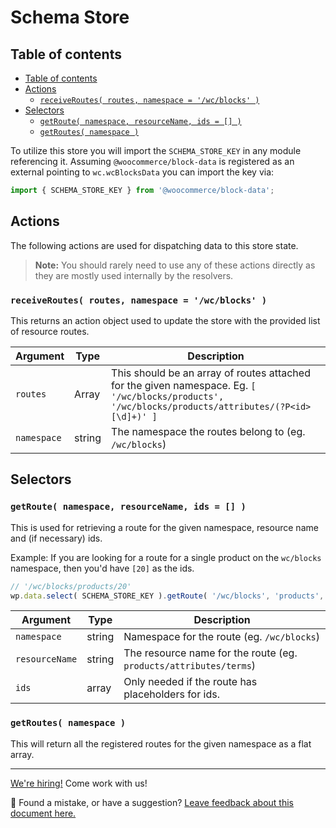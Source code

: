 # Schema Store

## Table of contents <!-- omit in toc -->

-   [Table of contents](#table-of-contents)
-   [Actions](#actions)
    -   [`receiveRoutes( routes, namespace = '/wc/blocks' )`](#receiveroutes-routes-namespace--wcblocks-)
-   [Selectors](#selectors)
    -   [`getRoute( namespace, resourceName, ids = [] )`](#getroute-namespace-resourcename-ids---)
    -   [`getRoutes( namespace )`](#getroutes-namespace-)

To utilize this store you will import the `SCHEMA_STORE_KEY` in any module referencing it. Assuming `@woocommerce/block-data` is registered as an external pointing to `wc.wcBlocksData` you can import the key via:

```javascript
import { SCHEMA_STORE_KEY } from '@woocommerce/block-data';
```

## Actions

The following actions are used for dispatching data to this store state.

> **Note:** You should rarely need to use any of these actions directly as they are mostly used internally by the resolvers.

### `receiveRoutes( routes, namespace = '/wc/blocks' )`

This returns an action object used to update the store with the provided list of resource routes.

| Argument    | Type   | Description                                                                                                                                         |
| ----------- | ------ | --------------------------------------------------------------------------------------------------------------------------------------------------- |
| `routes`    | Array  | This should be an array of routes attached for the given namespace. Eg. `[ '/wc/blocks/products', '/wc/blocks/products/attributes/(?P<id>[\d]+)' ]` |
| `namespace` | string | The namespace the routes belong to (eg. `/wc/blocks`)                                                                                               |

## Selectors

### `getRoute( namespace, resourceName, ids = [] )`

This is used for retrieving a route for the given namespace, resource name and (if necessary) ids.

Example: If you are looking for a route for a single product on the `wc/blocks` namespace, then you'd have `[20]` as the ids.

```javascript
// '/wc/blocks/products/20'
wp.data.select( SCHEMA_STORE_KEY ).getRoute( '/wc/blocks', 'products', [ 20 ] );
```

| Argument       | Type   | Description                                                       |
| -------------- | ------ | ----------------------------------------------------------------- |
| `namespace`    | string | Namespace for the route (eg. `/wc/blocks`)                        |
| `resourceName` | string | The resource name for the route (eg. `products/attributes/terms`) |
| `ids`          | array  | Only needed if the route has placeholders for ids.                |

### `getRoutes( namespace )`

This will return all the registered routes for the given namespace as a flat array.

<!-- FEEDBACK -->

---

[We're hiring!](https://woocommerce.com/careers/) Come work with us!

🐞 Found a mistake, or have a suggestion? [Leave feedback about this document here.](https://github.com/woocommerce/woocommerce-gutenberg-products-block/issues/new?assignees=&labels=type%3A+documentation&template=--doc-feedback.md&title=Feedback%20on%20./docs/blocks/feature-flags-and-experimental-interfaces.md)

<!-- /FEEDBACK -->
